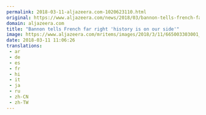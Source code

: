 ```yaml
---
permalink: 2018-03-11-aljazeera.com-1020623110.html
original: https://www.aljazeera.com/news/2018/03/bannon-tells-french-far-right-history-side-180311103030077.html
domain: aljazeera.com
title: "Bannon tells French far right 'history is on our side'"
image: https://www.aljazeera.com/mritems/images/2018/3/11/665003303001_5749236075001_5749210827001-th.jpg
date: 2018-03-11 11:06:26
translations: 
 - ar
 - de
 - es
 - fr
 - hi
 - it
 - ja
 - ru
 - zh-CN
 - zh-TW
---
```


